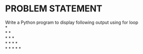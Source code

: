 # PROBLEM STATEMENT

Write a Python program to display following output using for loop <br>
          *<br>
          * * <br>
          * * * <br>
          * * * * <br>
          * * * * * 
